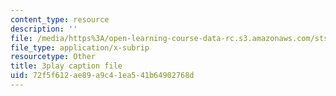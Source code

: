 ```yaml
---
content_type: resource
description: ''
file: /media/https%3A/open-learning-course-data-rc.s3.amazonaws.com/sts-081-innovation-systems-for-science-technology-energy-manufacturing-and-health-spring-2017/72f5f612ae89a9c41ea541b64902768d_w6_KvH6fFe0.srt
file_type: application/x-subrip
resourcetype: Other
title: 3play caption file
uid: 72f5f612-ae89-a9c4-1ea5-41b64902768d
---
```

